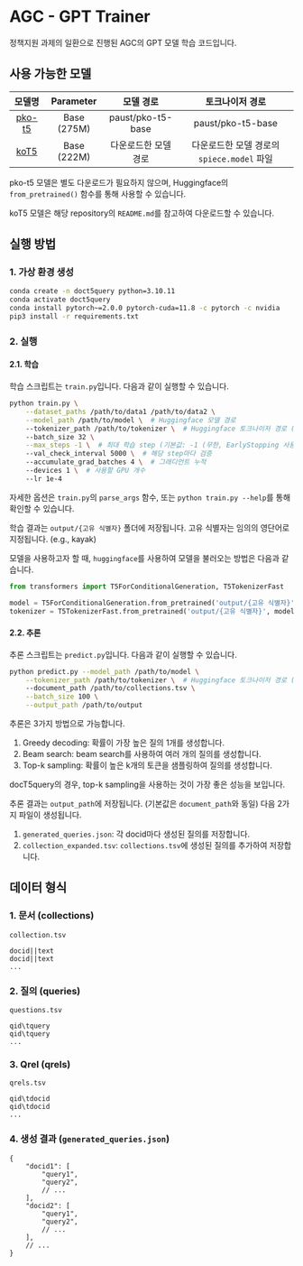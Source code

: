 # AGC - GPT Trainer

정책지원 과제의 일환으로 진행된 AGC의 GPT 모델 학습 코드입니다.

## 사용 가능한 모델

|                       모델명                        |  Parameter  |       모델 경로       |            토크나이저 경로            |
|:------------------------------------------------:|:-----------:|:-----------------:|:------------------------------:|
|  [pko-t5](https://github.com/paust-team/pko-t5)  | Base (275M) | paust/pko-t5-base |       paust/pko-t5-base        |
| [koT5](https://github.com/wisenut-research/KoT5) | Base (222M) |    다운로드한 모델 경로    | 다운로드한 모델 경로의 `spiece.model` 파일 |

pko-t5 모델은 별도 다운로드가 필요하지 않으며, Huggingface의 `from_pretrained()` 함수를 통해 사용할 수 있습니다.

koT5 모델은 해당 repository의 `README.md`를 참고하여 다운로드할 수 있습니다.

## 실행 방법

### 1. 가상 환경 생성

```bash
conda create -n doct5query python=3.10.11
conda activate doct5query
conda install pytorch~=2.0.0 pytorch-cuda=11.8 -c pytorch -c nvidia
pip3 install -r requirements.txt
```

### 2. 실행

#### 2.1. 학습

학습 스크립트는 `train.py`입니다. 다음과 같이 실행할 수 있습니다.

```bash
python train.py \
    --dataset_paths /path/to/data1 /path/to/data2 \
    --model_path /path/to/model \  # Huggingface 모델 경로
    --tokenizer_path /path/to/tokenizer \  # Huggingface 토크나이저 경로 (기본값: model_path)
    --batch_size 32 \
    --max_steps -1 \  # 최대 학습 step (기본값: -1 (무한, EarlyStopping 사용))
    --val_check_interval 5000 \  # 해당 step마다 검증
    --accumulate_grad_batches 4 \  # 그래디언트 누적
    --devices 1 \  # 사용할 GPU 개수
    --lr 1e-4
```

자세한 옵션은 `train.py`의 `parse_args` 함수, 또는 `python train.py --help`를 통해 확인할 수 있습니다.

학습 결과는 `output/{고유 식별자}` 폴더에 저장됩니다. 고유 식별자는 임의의 영단어로 지정됩니다. (e.g., kayak)

모델을 사용하고자 할 때, `huggingface`를 사용하여 모델을 불러오는 방법은 다음과 같습니다.

```python
from transformers import T5ForConditionalGeneration, T5TokenizerFast

model = T5ForConditionalGeneration.from_pretrained('output/{고유 식별자}')
tokenizer = T5TokenizerFast.from_pretrained('output/{고유 식별자}', model_max_length=512)  # koT5 모델인 경우
```

#### 2.2. 추론

추론 스크립트는 `predict.py`입니다. 다음과 같이 실행할 수 있습니다.

```bash
python predict.py --model_path /path/to/model \
    --tokenizer_path /path/to/tokenizer \  # Huggingface 토크나이저 경로 (기본값: model_path)
    --document_path /path/to/collections.tsv \
    --batch_size 100 \
    --output_path /path/to/output
```

추론은 3가지 방법으로 가능합니다.

1. Greedy decoding: 확률이 가장 높은 질의 1개를 생성합니다.
2. Beam search: beam search를 사용하여 여러 개의 질의를 생성합니다.
3. Top-k sampling: 확률이 높은 k개의 토큰을 샘플링하여 질의를 생성합니다.

docT5query의 경우, top-k sampling을 사용하는 것이 가장 좋은 성능을 보입니다.

추론 결과는 `output_path`에 저장됩니다. (기본값은 `document_path`와 동일)
다음 2가지 파일이 생성됩니다.

1. `generated_queries.json`: 각 docid마다 생성된 질의를 저장합니다.
2. `collection_expanded.tsv`: `collections.tsv`에 생성된 질의를 추가하여 저장합니다.

## 데이터 형식

### 1. 문서 (collections)

`collection.tsv`

```text
docid||text
docid||text
...
```

### 2. 질의 (queries)

`questions.tsv`

```text
qid\tquery
qid\tquery
...
```

### 3. Qrel (qrels)

`qrels.tsv`

```text
qid\tdocid
qid\tdocid
...
```

### 4. 생성 결과 (`generated_queries.json`)

```json5
{
    "docid1": [
        "query1",
        "query2",
        // ...
    ],
    "docid2": [
        "query1",
        "query2",
        // ...
    ],
    // ...
}
```
